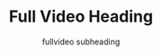 ---
title: Full Video Heading
subtitle: fullvideo subheading
tags : ['videoFullwidth']
youtubeUrl : 'https://www.youtube.com/embed/5_CdJldpfd4'
backgroundColor: '#FFFFFF'
---